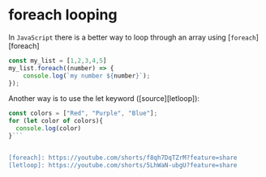 # foreach looping

In `JavaScript` there is a better way to loop through an array using [`foreach`][foreach]

```JavaScript
const my_list = [1,2,3,4,5]
my_list.foreach((number) => {
    console.log(`my number ${number}`);
});
```

Another way is to use the let keyword ([source][letloop]):

```JavaScript
const colors = ["Red", "Purple", "Blue"];
for (let color of colors){
  console.log(color)
}```


[foreach]: https://youtube.com/shorts/f8qh7DqTZrM?feature=share
[letloop]: https://youtube.com/shorts/5LhWaN-ubgU?feature=share
